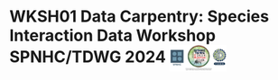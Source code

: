 <h1>WKSH01 Data Carpentry: Species Interaction Data Workshop SPNHC/TDWG 2024 <img src ='fig/spnhc-tdwg-2024-logo.png' align = 'center' height = "20%" width = "20%"</h1>
